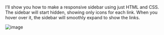 I’ll show you how to make a responsive sidebar using just HTML and CSS. The sidebar will start hidden, showing only icons for each link. When you hover over it, the sidebar will smoothly expand to show the links.

![image](https://github.com/user-attachments/assets/e47fe802-baa3-4069-a28b-466a49648b65)
